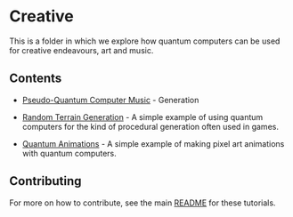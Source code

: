 # Creative

This is a folder in which we explore how quantum computers can be used for creative endeavours, art and music.

## Contents

* [Pseudo-Quantum Computer Music](pqcm_win_basic_superposition.ipynb) - Generation

* [Random Terrain Generation](random_terrain_generation.ipynb) - A simple example of using quantum computers for the kind of procedural generation often used in games.

* [Quantum Animations](quantum_animations.ipynb) - A simple example of making pixel art animations with quantum computers.


## Contributing

For more on how to contribute, see the main [README](../../README.md) for these tutorials.
